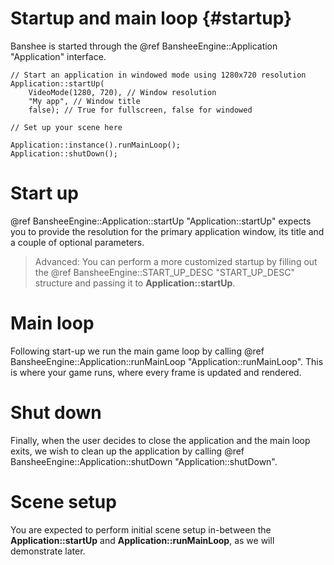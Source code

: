 Startup and main loop					{#startup}
===============

Banshee is started through the @ref BansheeEngine::Application "Application" interface. 

~~~~~~~~~~~~~{.cpp}
// Start an application in windowed mode using 1280x720 resolution
Application::startUp(
	VideoMode(1280, 720), // Window resolution
	"My app", // Window title
	false); // True for fullscreen, false for windowed

// Set up your scene here

Application::instance().runMainLoop();
Application::shutDown();
~~~~~~~~~~~~~

# Start up
@ref BansheeEngine::Application::startUp "Application::startUp" expects you to provide the resolution for the primary application window, its title and a couple of optional parameters.

> Advanced: You can perform a more customized startup by filling out the @ref BansheeEngine::START_UP_DESC "START_UP_DESC" structure and passing it to **Application::startUp**.

# Main loop
Following start-up we run the main game loop by calling @ref BansheeEngine::Application::runMainLoop "Application::runMainLoop". This is where your game runs, where every frame is updated and rendered.

# Shut down
Finally, when the user decides to close the application and the main loop exits, we wish to clean up the application by calling @ref BansheeEngine::Application::shutDown "Application::shutDown".

# Scene setup
You are expected to perform initial scene setup in-between the **Application::startUp** and **Application::runMainLoop**, as we will demonstrate later.